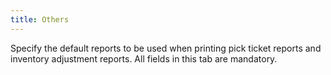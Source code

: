 ```yaml
---
title: Others
---
```



Specify the default reports to be used when printing pick ticket reports and inventory adjustment reports. All fields in this tab are mandatory.

